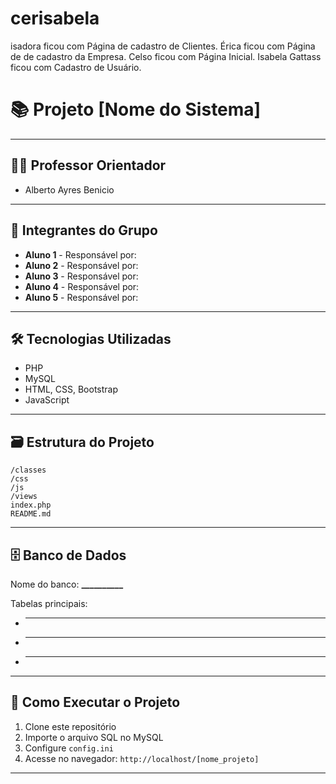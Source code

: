 # cerisabela
isadora ficou com Página de cadastro de Clientes.
Érica ficou com Página de de cadastro da Empresa.
Celso ficou com Página Inicial.
Isabela Gattass ficou com Cadastro de Usuário.

# 📚 Projeto [Nome do Sistema]

---

## 👨‍🏫 Professor Orientador
- Alberto Ayres Benicio 

---

## 👫 Integrantes do Grupo
- **Aluno 1** - Responsável por: 
- **Aluno 2** - Responsável por: 
- **Aluno 3** - Responsável por: 
- **Aluno 4** - Responsável por: 
- **Aluno 5** - Responsável por: 

---

## 🛠️ Tecnologias Utilizadas
- PHP  
- MySQL  
- HTML, CSS, Bootstrap  
- JavaScript  

---

## 🗃️ Estrutura do Projeto
```
/classes        
/css            
/js             
/views          
index.php       
README.md       
```

---

## 🗄️ Banco de Dados
Nome do banco: **__________**

Tabelas principais:
- __________  
- __________  
- __________  

---

## 🚀 Como Executar o Projeto
1. Clone este repositório  
2. Importe o arquivo SQL no MySQL  
3. Configure `config.ini`  
4. Acesse no navegador: `http://localhost/[nome_projeto]`

---
